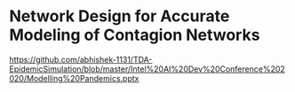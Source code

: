 # Network Design for Accurate Modeling of Contagion Networks

https://github.com/abhishek-1131/TDA-EpidemicSimulation/blob/master/Intel%20AI%20Dev%20Conference%202020/Modelling%20Pandemics.pptx
